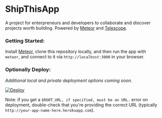 # ShipThisApp

A project for enterpreneurs and developers to collaborate and discover projects worth building. Powered by [Meteor](http://meteor.com) and [Telescope](http://telescopeapp.org).

### Getting Started:

Install [Meteor](http://meteor.com), clone this repository locally, and then run the app with `meteor`, and connect to it via `http://localhost:3000` in your browser.

### Optionally Deploy:

_Additional local and private deployment options coming soon._

[![Deploy](https://www.herokucdn.com/deploy/button.png)](https://heroku.com/deploy)

Note: if you get a `$ROOT_URL, if specified, must be an URL.` error on deployment, double-check that you're providing the correct URL (typically `http://your-app-name-here.herokuapp.com`).
